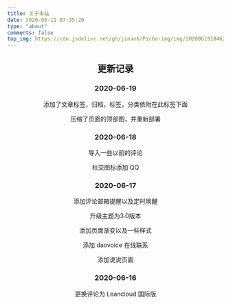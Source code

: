 ```yaml
---
title: 关于本站
date: 2020-05-11 07:35:20
type: "about"
comments: false
top_img: https://cdn.jsdelivr.net/gh/jinan6/PicGo-img/img/20200619104620.png
---
```


<!--<center>本站建成于2020年5月10日22点，为个人搭建，过程挺不容易的，刚开始用的是Next主题。陆陆续续加了不少功能和样式，后来在5月28日发现了Butterfly主题（当前使用的主题），于是就换了。用来记录一些生活点滴和学习笔记。有空时会更新</center>-->

<center>

## 更新记录

### 2020-06-19

添加了文章标签，归档，标签，分类依附在此标签下面

压缩了页面的顶部图，并重新部署

### 2020-06-18

导入一些以前的评论

社交图标添加 QQ

### 2020-06-17

添加评论邮箱提醒以及定时唤醒

升级主题为3.0版本

添加页面渐变以及一些样式

添加 daovoice 在线联系

添加说说页面

### 2020-06-16

更换评论为 Leancloud 国际版

</center>